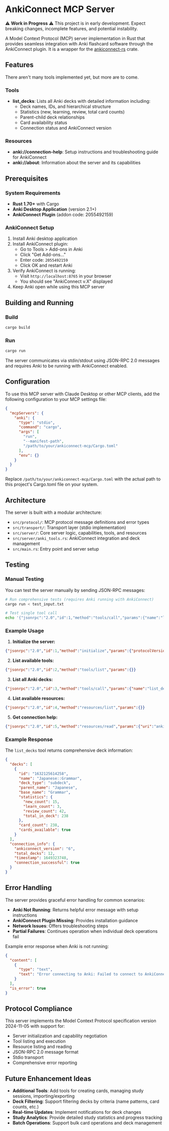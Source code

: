 # AnkiConnect MCP Server

⚠️ **Work in Progress** ⚠️
This project is in early development. Expect breaking changes, incomplete features, and potential instability.

A Model Context Protocol (MCP) server implementation in Rust that provides seamless integration with Anki flashcard software through the AnkiConnect plugin.
It is a wrapper for the [ankiconnect-rs](https://crates.io/crates/ankiconnect-rs) crate.

## Features

There aren't many tools implemented yet, but more are to come.

### Tools
- **list_decks**: Lists all Anki decks with detailed information including:
  - Deck names, IDs, and hierarchical structure  
  - Statistics (new, learning, review, total card counts)
  - Parent-child deck relationships
  - Card availability status
  - Connection status and AnkiConnect version

### Resources
- **anki://connection-help**: Setup instructions and troubleshooting guide for AnkiConnect
- **anki://about**: Information about the server and its capabilities

## Prerequisites

### System Requirements
- **Rust 1.70+** with Cargo
- **Anki Desktop Application** (version 2.1+)
- **AnkiConnect Plugin** (addon code: 2055492159)

### AnkiConnect Setup
1. Install Anki desktop application
2. Install AnkiConnect plugin:
   - Go to Tools > Add-ons in Anki
   - Click "Get Add-ons..."
   - Enter code: `2055492159`
   - Click OK and restart Anki
3. Verify AnkiConnect is running:
   - Visit `http://localhost:8765` in your browser
   - You should see "AnkiConnect v.X" displayed
4. Keep Anki open while using this MCP server

## Building and Running

### Build
```bash
cargo build
```

### Run
```bash
cargo run
```

The server communicates via stdin/stdout using JSON-RPC 2.0 messages and requires Anki to be running with AnkiConnect enabled.

## Configuration

To use this MCP server with Claude Desktop or other MCP clients, add the following configuration to your MCP settings file:

```json
{
  "mcpServers": {
    "anki": {
      "type": "stdio",
      "command": "cargo",
      "args": [
        "run",
        "--manifest-path",
        "/path/to/your/ankiconnect-mcp/Cargo.toml"
      ],
      "env": {}
    }
  }
}
```

Replace `/path/to/your/ankiconnect-mcp/Cargo.toml` with the actual path to this project's Cargo.toml file on your system.

## Architecture

The server is built with a modular architecture:

- `src/protocol/`: MCP protocol message definitions and error types
- `src/transport/`: Transport layer (stdio implementation)  
- `src/server/`: Core server logic, capabilities, tools, and resources
- `src/server/anki_tools.rs`: AnkiConnect integration and deck management
- `src/main.rs`: Entry point and server setup

## Testing

### Manual Testing
You can test the server manually by sending JSON-RPC messages:

```bash
# Run comprehensive tests (requires Anki running with AnkiConnect)
cargo run < test_input.txt

# Test single tool call
echo '{"jsonrpc":"2.0","id":1,"method":"tools/call","params":{"name":"list_decks","arguments":{}}}' | cargo run
```

### Example Usage

1. **Initialize the server:**
```json
{"jsonrpc":"2.0","id":1,"method":"initialize","params":{"protocolVersion":"2024-11-05","capabilities":{"roots":{"list_changed":false},"sampling":{}},"clientInfo":{"name":"test-client","version":"1.0.0"}}}
```

2. **List available tools:**
```json
{"jsonrpc":"2.0","id":2,"method":"tools/list","params":{}}
```

3. **List all Anki decks:**
```json
{"jsonrpc":"2.0","id":3,"method":"tools/call","params":{"name":"list_decks","arguments":{}}}
```

4. **List available resources:**
```json
{"jsonrpc":"2.0","id":4,"method":"resources/list","params":{}}
```

5. **Get connection help:**
```json
{"jsonrpc":"2.0","id":5,"method":"resources/read","params":{"uri":"anki://connection-help"}}
```

### Example Response

The `list_decks` tool returns comprehensive deck information:

```json
{
  "decks": [
    {
      "id": "1632125614258",
      "name": "Japanese::Grammar",
      "deck_type": "subdeck",
      "parent_name": "Japanese",
      "base_name": "Grammar",
      "statistics": {
        "new_count": 15,
        "learn_count": 3,
        "review_count": 42,
        "total_in_deck": 238
      },
      "card_count": 238,
      "cards_available": true
    }
  ],
  "connection_info": {
    "ankiconnect_version": "6",
    "total_decks": 12,
    "timestamp": 1649323748,
    "connection_successful": true
  }
}
```

## Error Handling

The server provides graceful error handling for common scenarios:

- **Anki Not Running**: Returns helpful error message with setup instructions
- **AnkiConnect Plugin Missing**: Provides installation guidance  
- **Network Issues**: Offers troubleshooting steps
- **Partial Failures**: Continues operation when individual deck operations fail

Example error response when Anki is not running:
```json
{
  "content": [
    {
      "type": "text", 
      "text": "Error connecting to Anki: Failed to connect to AnkiConnect...\n\nTroubleshooting:\n1. Ensure Anki is running\n2. Install AnkiConnect plugin (code: 2055492159)\n3. Verify AnkiConnect is accessible on localhost:8765\n4. Restart Anki if the plugin was just installed"
    }
  ],
  "is_error": true
}
```

## Protocol Compliance

This server implements the Model Context Protocol specification version 2024-11-05 with support for:

- Server initialization and capability negotiation
- Tool listing and execution  
- Resource listing and reading
- JSON-RPC 2.0 message format
- Stdio transport
- Comprehensive error reporting

## Future Enhancement Ideas

- **Additional Tools**: Add tools for creating cards, managing study sessions, importing/exporting
- **Deck Filtering**: Support filtering decks by criteria (name patterns, card counts, etc.)
- **Real-time Updates**: Implement notifications for deck changes
- **Study Analytics**: Provide detailed study statistics and progress tracking
- **Batch Operations**: Support bulk card operations and deck management
